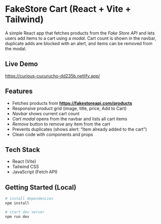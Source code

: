 # FakeStore Cart (React + Vite + Tailwind)

A simple React app that fetches products from the *Fake Store API* and lets users add items to a cart using a *modal*. Cart count is shown in the navbar, duplicate adds are blocked with an alert, and items can be removed from the modal.

## Live Demo
https://curious-cucurucho-dd235b.netlify.app/

## Features
- Fetches products from **https://fakestoreapi.com/products**
- Responsive product grid (image, title, price, Add to Cart)
- *Navbar* shows current cart count
- *Cart modal* opens from the navbar and lists all cart items
- *Remove* button to remove any item from the cart
- Prevents duplicates (shows alert: “Item already added to the cart”)
- Clean code with components and props

## Tech Stack
- React (Vite)
- Tailwind CSS
- JavaScript (Fetch API)

## Getting Started (Local)
```bash
# install dependencies
npm install

# start dev server
npm run dev
